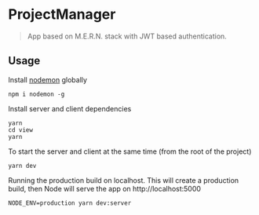 # ProjectManager 

> App based on M.E.R.N. stack with JWT based authentication. 

## Usage

Install [nodemon](https://github.com/remy/nodemon) globally

```
npm i nodemon -g
```

Install server and client dependencies

```
yarn
cd view
yarn
```

To start the server and client at the same time (from the root of the project)

```
yarn dev
```

Running the production build on localhost. This will create a production build, then Node will serve the app on http://localhost:5000

```
NODE_ENV=production yarn dev:server
```
